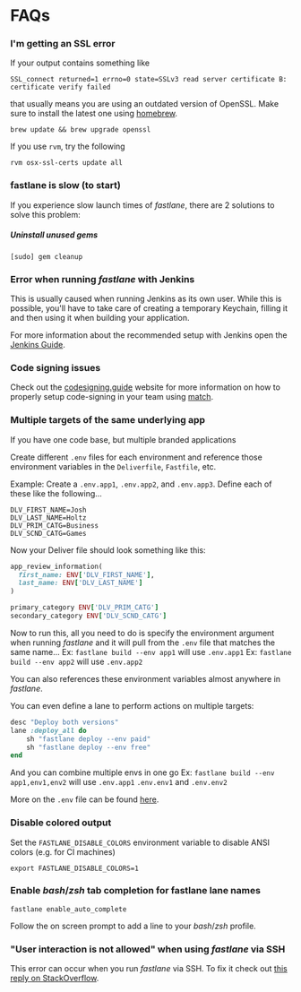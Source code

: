 # FAQs

### I'm getting an SSL error

If your output contains something like

```no-highlight
SSL_connect returned=1 errno=0 state=SSLv3 read server certificate B: certificate verify failed
```

that usually means you are using an outdated version of OpenSSL. Make sure to install the latest one using [homebrew](http://brew.sh/).

```no-highlight
brew update && brew upgrade openssl
```

If you use `rvm`, try the following

```no-highlight
rvm osx-ssl-certs update all
```

### fastlane is slow (to start)

If you experience slow launch times of _fastlane_, there are 2 solutions to solve this problem:

##### Uninstall unused gems

```no-highlight
[sudo] gem cleanup
```

### Error when running _fastlane_ with Jenkins

This is usually caused when running Jenkins as its own user. While this is possible, you'll have to take care of creating a temporary Keychain, filling it and then using it when building your application. 

For more information about the recommended setup with Jenkins open the [Jenkins Guide](https://github.com/fastlane/fastlane/blob/master/fastlane/docs/Jenkins.md).

### Code signing issues

Check out the [codesigning.guide](https://codesigning.guide) website for more information on how to properly setup code-signing in your team using [match](https://github.com/fastlane/fastlane/tree/master/match).

### Multiple targets of the same underlying app

If you have one code base, but multiple branded applications

Create different `.env` files for each environment and reference those environment variables in the `Deliverfile`, `Fastfile`, etc. 

Example: Create a `.env.app1`, `.env.app2`, and `.env.app3`. Define each of these like the following...
```no-highlight
DLV_FIRST_NAME=Josh
DLV_LAST_NAME=Holtz
DLV_PRIM_CATG=Business
DLV_SCND_CATG=Games
```

Now your Deliver file should look something like this:
```ruby
app_review_information(
  first_name: ENV['DLV_FIRST_NAME'],
  last_name: ENV['DLV_LAST_NAME']
)

primary_category ENV['DLV_PRIM_CATG']
secondary_category ENV['DLV_SCND_CATG']
```

Now to run this, all you need to do is specify the environment argument when running _fastlane_ and it will pull from the `.env` file that matches the same name...
Ex: `fastlane build --env app1` will use `.env.app1`
Ex: `fastlane build --env app2` will use `.env.app2`

You can also references these environment variables almost anywhere in _fastlane_. 

You can even define a lane to perform actions on multiple targets:

```ruby
desc "Deploy both versions"
lane :deploy_all do
    sh "fastlane deploy --env paid"
    sh "fastlane deploy --env free"
end
```

And you can combine multiple envs in one go
Ex: `fastlane build --env app1,env1,env2` will use `.env.app1` `.env.env1` and `.env.env2`

More on the `.env` file can be found [here](https://github.com/bkeepers/dotenv).

### Disable colored output

Set the `FASTLANE_DISABLE_COLORS` environment variable to disable ANSI colors (e.g. for CI machines)

```no-highlight
export FASTLANE_DISABLE_COLORS=1
```

### Enable _bash_/_zsh_ tab completion for fastlane lane names

```no-highlight
fastlane enable_auto_complete
```

Follow the on screen prompt to add a line to your _bash_/_zsh_ profile.

### "User interaction is not allowed" when using _fastlane_ via SSH

This error can occur when you run _fastlane_ via SSH. To fix it check out [this reply on StackOverflow](https://stackoverflow.com/a/22637896/445598).

